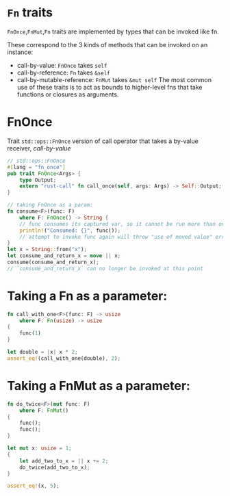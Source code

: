 # `Fn` traits

`FnOnce`,`FnMut`,`Fn` 
traits are implemented by types that can be invoked like fn.

These correspond to the 3 kinds of methods that can be invoked on an instance: 
- call-by-value: `FnOnce` takes `self`
- call-by-reference: `Fn` takes `&self`
- call-by-mutable-reference: `FnMut` takes `&mut self`
The most common use of these traits is to act as bounds to higher-level fns
that take functions or closures as arguments.

# FnOnce
Trait `std::ops::FnOnce`
version of call operator that takes a by-value receiver, *call-by-value*

```rust
// std::ops::FnOnce
#[lang = "fn_once"]
pub trait FnOnce<Args> {
    type Output;
    extern "rust-call" fn call_once(self, args: Args) -> Self::Output;
}

// taking FnOnce as a param:
fn consume<F>(func: F)
    where F: FnOnce() -> String {
    // func consumes its captured var, so it cannot be run more than once
    println!("Consumed: {}", func());
    // attempt to invoke func again will throw "use of moved value" error
}
let x = String::from("x");
let consume_and_return_x = move || x;
consume(consume_and_return_x);
// `consume_and_return_x` can no longer be invoked at this point
```



# Taking a Fn as a parameter:
```rust
fn call_with_one<F>(func: F) -> usize
    where F: Fn(usize) -> usize
{
    func(1)
}

let double = |x| x * 2;
assert_eq!(call_with_one(double), 2);
```

# Taking a FnMut as a parameter:
```rust
fn do_twice<F>(mut func: F)
    where F: FnMut()
{
    func();
    func();
}

let mut x: usize = 1;
{
    let add_two_to_x = || x += 2;
    do_twice(add_two_to_x);
}

assert_eq!(x, 5);
```